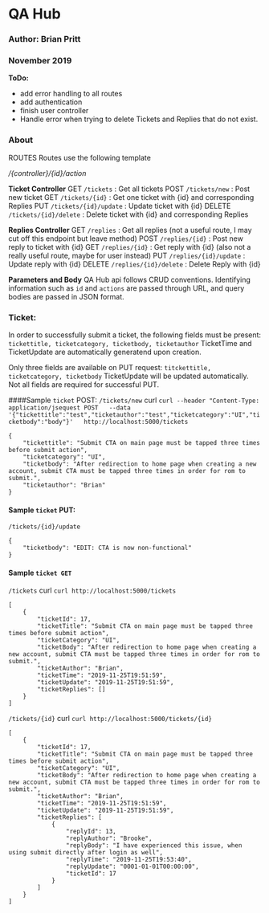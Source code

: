 # QA Hub
### Author: Brian Pritt
### November 2019

__ToDo:__
* add error handling to all routes
* add authentication
* finish user controller
* Handle error when trying to delete Tickets and Replies that do not exist.

### About

ROUTES
Routes use the following template

_/{controller}/{id}/action_

__Ticket Controller__
GET `/tickets` : Get all tickets
POST `/tickets/new` : Post new ticket
GET `/tickets/{id}` : Get one ticket with {id} and corresponding Replies
PUT `/tickets/{id}/update` : Update ticket with {id}
DELETE `/tickets/{id}/delete` : Delete ticket with {id} and corresponding Replies


__Replies Controller__
GET `/replies` : Get all replies (not a useful route, I may cut off this endpoint but leave method)
POST `/replies/{id}` : Post new reply to ticket with {id}
GET `/replies/{id}` : Get reply with {id} (also not a really useful route, maybe for user instead)
PUT `/replies/{id}/update` : Update reply with {id}
DELETE `/replies/{id}/delete` : Delete Reply with {id}

__Parameters and Body__
QA Hub api follows CRUD conventions.  Identifying information such as `id` and `actions` are passed through URL, and query bodies are passed in JSON format.
### Ticket:
In order to successfully submit a ticket, the following fields must be present:
`tickettitle, ticketcategory, ticketbody, ticketauthor`
TicketTime and TicketUpdate are automatically generatend upon creation.

Only three fields are available on PUT request:
`titckettitle, ticketcategory, ticketbody`
TicketUpdate will be updated automatically. Not all fields are required for successful PUT.

####Sample `ticket` POST:
`/tickets/new`
curl `curl --header "Content-Type: application/jsequest POST   --data '{"tickettitle":"test","ticketauthor":"test","ticketcategory":"UI","ticketbody":"body"}'   http://localhost:5000/tickets
`
```
{
    "tickettitle": "Submit CTA on main page must be tapped three times before submit action",
    "ticketcategory": "UI",
    "ticketbody": "After redirection to home page when creating a new account, submit CTA must be tapped three times in order for rom to submit.",
    "ticketauthor": "Brian"
}
```

#### Sample `ticket` PUT:
`/tickets/{id}/update`
```
{
    "ticketbody": "EDIT: CTA is now non-functional"
}
```
#### Sample `ticket GET`
`/tickets`
curl `curl http://localhost:5000/tickets`
```
[
    {
        "ticketId": 17,
        "ticketTitle": "Submit CTA on main page must be tapped three times before submit action",
        "ticketCategory": "UI",
        "ticketBody": "After redirection to home page when creating a new account, submit CTA must be tapped three times in order for rom to submit.",
        "ticketAuthor": "Brian",
        "ticketTime": "2019-11-25T19:51:59",
        "ticketUpdate": "2019-11-25T19:51:59",
        "ticketReplies": []
    }
]
```
`/tickets/{id}`
curl `curl http://localhost:5000/tickets/{id}`
```
[
    {
        "ticketId": 17,
        "ticketTitle": "Submit CTA on main page must be tapped three times before submit action",
        "ticketCategory": "UI",
        "ticketBody": "After redirection to home page when creating a new account, submit CTA must be tapped three times in order for rom to submit.",
        "ticketAuthor": "Brian",
        "ticketTime": "2019-11-25T19:51:59",
        "ticketUpdate": "2019-11-25T19:51:59",
        "ticketReplies": [
            {
                "replyId": 13,
                "replyAuthor": "Brooke",
                "replyBody": "I have experienced this issue, when using submit directly after login as well",
                "replyTime": "2019-11-25T19:53:40",
                "replyUpdate": "0001-01-01T00:00:00",
                "ticketId": 17
            }
        ]
    }
]
```
